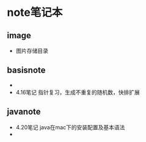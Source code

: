 # note笔记本
## image 
- 图片存储目录

## basisnote 
   - 
   - 4.16笔记 指针复习，生成不重复的随机数，快排扩展

## javanote
   - 4.20笔记 java在mac下的安装配置及基本语法
   - 